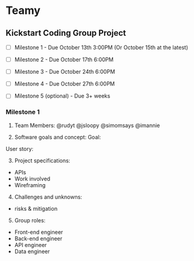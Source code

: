 # Teamy
## Kickstart Coding Group Project 
- [ ] Milestone 1 - Due October 13th 3:00PM (Or October 15th at the latest)
- [ ] Milestone 2 - Due October 17th 6:00PM 
- [ ] Milestone 3 - Due October 24th 6:00PM
- [ ] Milestone 4 - Due October 27th 6:00PM
- [ ] Milestone 5 (optional) - Due 3+ weeks

 
 
### Milestone 1
 1. Team Members:
  @rudyt
  @jsloopy
  @simomsays
  @imannie
  
 2. Software goals and concept:
 Goal:

 User story:
 
 3. Project specifications:
- APIs
- Work involved
- Wireframing

4. Challenges and unknowns:
- risks & mitigation

5. Group roles:
- Front-end engineer
- Back-end engineer
- API engineer
- Data engineer
